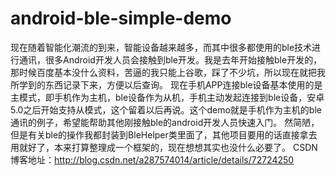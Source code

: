 # android-ble-simple-demo

 现在随着智能化潮流的到来，智能设备越来越多，而其中很多都使用的ble技术进行通讯，很多Android开发人员会接触到ble开发。我是去年开始接触ble开发的，那时候百度基本没什么资料，苦逼的我只能上谷歌，踩了不少坑，所以现在就把我所学到的东西记录下来，方便以后查询。
 现在手机APP连接ble设备基本使用的是主模式，即手机作为主机，ble设备作为从机，手机主动发起连接到ble设备，安卓5.0之后开始支持从模式，这个留着以后再说。这个demo就是手机作为主机的ble通讯的例子，希望能帮助其他刚接触ble的android开发人员快速入门。
然简陋，但是有关ble的操作我都封装到BleHelper类里面了，其他项目要用的话直接拿去用就好了，本来打算整理成一个框架的，现在想想其实也没什么必要了。
    CSDN博客地址：http://blog.csdn.net/a287574014/article/details/72724250
